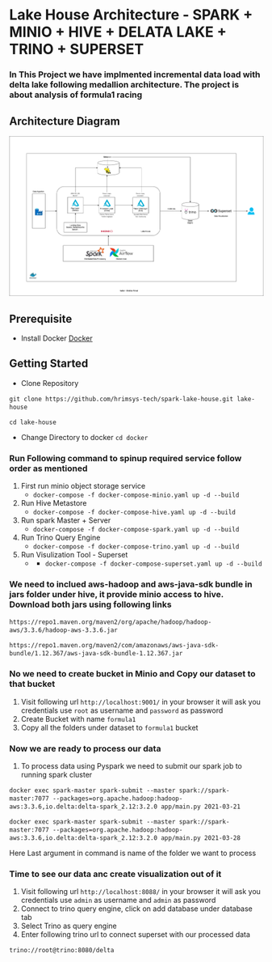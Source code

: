 # Lake House Architecture - SPARK + MINIO + HIVE + DELATA LAKE + TRINO + SUPERSET

### In This Project we have implmented incremental data load with delta lake following medallion architecture. The project is about analysis of formula1 racing

## Architecture Diagram
![lake-house](./assets/diagram.png)


## Prerequisite
- Install Docker [Docker](https://docs.docker.com/engine/install/)

## Getting Started
* Clone Repository
```
git clone https://github.com/hrimsys-tech/spark-lake-house.git lake-house
```
```commandline
cd lake-house
```
* Change Directory to docker
``` cd docker ```
### Run Following command to spinup required service follow order as mentioned
1. First run minio object storage service 
   * ```docker-compose -f docker-compose-minio.yaml up -d --build```
2. Run Hive Metastore
    * ```docker-compose -f docker-compose-hive.yaml up -d --build```
3. Run spark Master + Server
    * ```docker-compose -f docker-compose-spark.yaml up -d --build```
4. Run Trino Query Engine
    * ```docker-compose -f docker-compose-trino.yaml up -d --build```
5. Run Visulization Tool - Superset
    * * ```docker-compose -f docker-compose-superset.yaml up -d --build```

### We need to inclued aws-hadoop and aws-java-sdk bundle in jars folder under hive, it provide minio access to hive. Download both jars using following links
```commandline
https://repo1.maven.org/maven2/org/apache/hadoop/hadoop-aws/3.3.6/hadoop-aws-3.3.6.jar
```
```commandline
https://repo1.maven.org/maven2/com/amazonaws/aws-java-sdk-bundle/1.12.367/aws-java-sdk-bundle-1.12.367.jar 
```
### No we need to create bucket in Minio and Copy our dataset to that bucket
1. Visit following url ```http://localhost:9001/``` in your browser it will ask you credentials use ```root``` as username and ```password``` as password
2. Create Bucket with name ```formula1```
3. Copy all the folders under dataset to ```formula1``` bucket

### Now we are ready to process our data
1. To process data using Pyspark we need to submit our spark job to running spark cluster
```commandline
docker exec spark-master spark-submit --master spark://spark-master:7077 --packages=org.apache.hadoop:hadoop-aws:3.3.6,io.delta:delta-spark_2.12:3.2.0 app/main.py 2021-03-21
```
```commandline
docker exec spark-master spark-submit --master spark://spark-master:7077 --packages=org.apache.hadoop:hadoop-aws:3.3.6,io.delta:delta-spark_2.12:3.2.0 app/main.py 2021-03-28
```
Here Last argument in command is name of the folder we want to process

### Time to see our data anc create visualization out of it
1. Visit following url ```http://localhost:8088/``` in your browser it will ask you credentials use ```admin``` as username and ```admin``` as password
2. Connect to trino query engine, click on add database under database tab
3. Select Trino as query engine
4. Enter following trino url to connect superset with our processed data
```
trino://root@trino:8080/delta
```